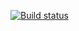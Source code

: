 [![Build status](https://ci.appveyor.com/api/projects/status/qto5qq10n9oaq5qc/branch/master?svg=true)](https://ci.appveyor.com/project/Tima02121991/patterns/branch/master)
